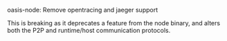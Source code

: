 oasis-node: Remove opentracing and jaeger support

This is breaking as it deprecates a feature from the node binary, and alters
both the P2P and runtime/host communication protocols.
